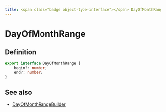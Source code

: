 ```yaml
---
title: <span class="badge object-type-interface"></span> DayOfMonthRange
---
```

# <span class="badge object-type-interface"></span> DayOfMonthRange

## Definition

```typescript
export interface DayOfMonthRange {
	begin?: number;
	end?: number;
}

```
## See also

 * <span class="badge builder"></span> [DayOfMonthRangeBuilder](./builder-DayOfMonthRangeBuilder.md)
